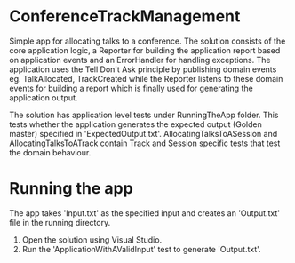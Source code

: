 ConferenceTrackManagement
=========================

Simple app for allocating talks to a conference. The solution consists of the core application logic, 
a Reporter for building the application report based on application events and an ErrorHandler for handling exceptions. 
The application uses the Tell Don't Ask principle by publishing domain events eg. TalkAllocated, TrackCreated while 
the Reporter listens to these domain events for building a report which is finally used for generating the application output.

The solution has application level tests under RunningTheApp folder. This tests whether the application generates the expected output 
(Golden master) specified in 'ExpectedOutput.txt'.
AllocatingTalksToASession and AllocatingTalksToATrack contain Track and Session specific tests that test the domain behaviour.   


Running the app
=========================

The app takes 'Input.txt' as the specified input and creates an 'Output.txt' file in the running directory.

1. Open the solution using Visual Studio.
2. Run the 'ApplicationWithAValidInput' test to generate 'Output.txt'.

